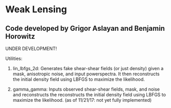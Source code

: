 # Weak Lensing 

## Code developed by Grigor Aslayan and Benjamin Horowitz

UNDER DEVELOPMENT!

Utilities:

1) lin_lbfgs_2d: Generates fake shear-shear fields (or just density) given a mask, anisotropic noise, and input powerspectra. It then reconstructs the initial density field using LBFGS to maximize the likelihood.

2) gamma_gamma: Inputs observed shear-shear fields, mask, and noise and reconstructs the reconstructs the initial density field using LBFGS to maximize the likelihood. (as of 11/21/17: not yet fully implemented)